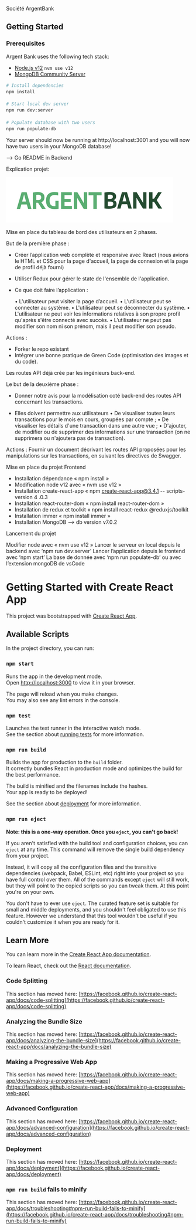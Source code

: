 Société ArgentBank


## Getting Started

### Prerequisites

Argent Bank uses the following tech stack:

- [Node.js v12](https://nodejs.org/en/)
`nvm use v12`
- [MongoDB Community Server](https://www.mongodb.com/try/download/community)


```bash
# Install dependencies
npm install

# Start local dev server
npm run dev:server

# Populate database with two users
npm run populate-db
```
Your server should now be running at http://localhost:3001 and you will now have two users in your MongoDB database!

--> Go README in Backend

Explication projet:

![Alt text](src/assets/images/argentBankLogo.png)

Mise en place du tableau de bord des utilisateurs en 2 phases.

But de la première phase :

- Créer l’application web complète et responsive avec React (nous avions le HTML et CSS pour la page d'accueil, la page de connexion et la page de profil déjà fourni)
- Utiliser Redux pour gérer le state de l'ensemble de l'application.

- Ce que doit faire l’application :

    •  L'utilisateur peut visiter la page d’accueil.
    •  L'utilisateur peut se connecter au système.
    •  L'utilisateur peut se déconnecter du système.
    •  L'utilisateur ne peut voir les informations relatives à son propre profil qu'après s'être connecté avec succès.
    •  L’utilisateur ne peut pas modifier son nom ni son prénom, mais il peut modifier son pseudo.
      
Actions :
- Forker le repo existant 
- Intégrer une bonne pratique de Green Code (optimisation des images et du code).

Les routes API déjà crée par les ingénieurs back-end. 

Le but de la deuxième phase :

- Donner notre avis pour la modélisation coté back-end des routes API concernant les transactions.

- Elles doivent permettre aux utilisateurs 
    •  De visualiser toutes leurs transactions pour le mois en cours, groupées par compte ;
    •  De visualiser les détails d'une transaction dans une autre vue ;
    •  D'ajouter, de modifier ou de supprimer des informations sur une transaction (on ne supprimera ou n'ajoutera pas de transaction).

Actions :
Fournir un document décrivant les routes API proposées pour les manipulations sur les transactions, en suivant les directives de Swagger.  

Mise en place du projet
Frontend
- Installation dépendance « npm install »
- Modification node v12 avec « nvm use v12 »
- Installation create-react-app « npm create-react-app@3.4.1 -- scripts-version 4 .0.3
- Installation react-router-dom « npm install react-router-dom »
- Installation de redux et toolkit « npm install react-redux @reduxjs/toolkit
- Installation immer « npm install immer »
- Installation MongoDB –> db version v7.0.2

Lancement du projet

Modifier node avec « nvm use v12 »
Lancer le serveur en local depuis le backend avec ‘npm run dev:server’
Lancer l’application depuis le frontend avec ‘npm start’
La base de donnée avec ‘npm run populate-db’ ou avec l’extension mongoDB de vsCode



# Getting Started with Create React App

This project was bootstrapped with [Create React App](https://github.com/facebook/create-react-app).

## Available Scripts

In the project directory, you can run:

### `npm start`

Runs the app in the development mode.\
Open [http://localhost:3000](http://localhost:3000) to view it in your browser.

The page will reload when you make changes.\
You may also see any lint errors in the console.

### `npm test`

Launches the test runner in the interactive watch mode.\
See the section about [running tests](https://facebook.github.io/create-react-app/docs/running-tests) for more information.

### `npm run build`

Builds the app for production to the `build` folder.\
It correctly bundles React in production mode and optimizes the build for the best performance.

The build is minified and the filenames include the hashes.\
Your app is ready to be deployed!

See the section about [deployment](https://facebook.github.io/create-react-app/docs/deployment) for more information.

### `npm run eject`

**Note: this is a one-way operation. Once you `eject`, you can't go back!**

If you aren't satisfied with the build tool and configuration choices, you can `eject` at any time. This command will remove the single build dependency from your project.

Instead, it will copy all the configuration files and the transitive dependencies (webpack, Babel, ESLint, etc) right into your project so you have full control over them. All of the commands except `eject` will still work, but they will point to the copied scripts so you can tweak them. At this point you're on your own.

You don't have to ever use `eject`. The curated feature set is suitable for small and middle deployments, and you shouldn't feel obligated to use this feature. However we understand that this tool wouldn't be useful if you couldn't customize it when you are ready for it.

## Learn More

You can learn more in the [Create React App documentation](https://facebook.github.io/create-react-app/docs/getting-started).

To learn React, check out the [React documentation](https://reactjs.org/).

### Code Splitting

This section has moved here: [https://facebook.github.io/create-react-app/docs/code-splitting](https://facebook.github.io/create-react-app/docs/code-splitting)

### Analyzing the Bundle Size

This section has moved here: [https://facebook.github.io/create-react-app/docs/analyzing-the-bundle-size](https://facebook.github.io/create-react-app/docs/analyzing-the-bundle-size)

### Making a Progressive Web App

This section has moved here: [https://facebook.github.io/create-react-app/docs/making-a-progressive-web-app](https://facebook.github.io/create-react-app/docs/making-a-progressive-web-app)

### Advanced Configuration

This section has moved here: [https://facebook.github.io/create-react-app/docs/advanced-configuration](https://facebook.github.io/create-react-app/docs/advanced-configuration)

### Deployment

This section has moved here: [https://facebook.github.io/create-react-app/docs/deployment](https://facebook.github.io/create-react-app/docs/deployment)

### `npm run build` fails to minify

This section has moved here: [https://facebook.github.io/create-react-app/docs/troubleshooting#npm-run-build-fails-to-minify](https://facebook.github.io/create-react-app/docs/troubleshooting#npm-run-build-fails-to-minify)
